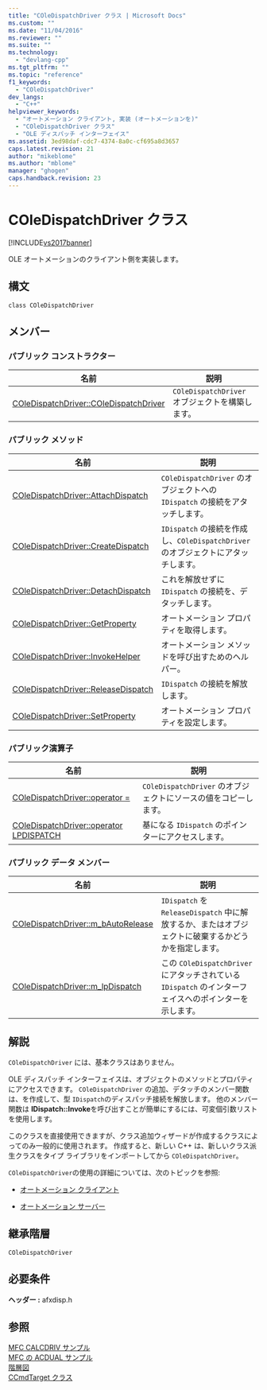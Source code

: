 ```yaml
---
title: "COleDispatchDriver クラス | Microsoft Docs"
ms.custom: ""
ms.date: "11/04/2016"
ms.reviewer: ""
ms.suite: ""
ms.technology: 
  - "devlang-cpp"
ms.tgt_pltfrm: ""
ms.topic: "reference"
f1_keywords: 
  - "COleDispatchDriver"
dev_langs: 
  - "C++"
helpviewer_keywords: 
  - "オートメーション クライアント, 実装 (オートメーションを)"
  - "COleDispatchDriver クラス"
  - "OLE ディスパッチ インターフェイス"
ms.assetid: 3ed98daf-cdc7-4374-8a0c-cf695a8d3657
caps.latest.revision: 21
author: "mikeblome"
ms.author: "mblome"
manager: "ghogen"
caps.handback.revision: 23
---
```

# COleDispatchDriver クラス
[!INCLUDE[vs2017banner](../../assembler/inline/includes/vs2017banner.md)]

OLE オートメーションのクライアント側を実装します。  
  
## 構文  
  
```  
class COleDispatchDriver  
```  
  
## メンバー  
  
### パブリック コンストラクター  
  
|名前|説明|  
|--------|--------|  
|[COleDispatchDriver::COleDispatchDriver](../Topic/COleDispatchDriver::COleDispatchDriver.md)|`COleDispatchDriver` オブジェクトを構築します。|  
  
### パブリック メソッド  
  
|名前|説明|  
|--------|--------|  
|[COleDispatchDriver::AttachDispatch](../Topic/COleDispatchDriver::AttachDispatch.md)|`COleDispatchDriver` のオブジェクトへの `IDispatch` の接続をアタッチします。|  
|[COleDispatchDriver::CreateDispatch](../Topic/COleDispatchDriver::CreateDispatch.md)|`IDispatch` の接続を作成し、`COleDispatchDriver` のオブジェクトにアタッチします。|  
|[COleDispatchDriver::DetachDispatch](../Topic/COleDispatchDriver::DetachDispatch.md)|これを解放せずに `IDispatch` の接続を、デタッチします。|  
|[COleDispatchDriver::GetProperty](../Topic/COleDispatchDriver::GetProperty.md)|オートメーション プロパティを取得します。|  
|[COleDispatchDriver::InvokeHelper](../Topic/COleDispatchDriver::InvokeHelper.md)|オートメーション メソッドを呼び出すためのヘルパー。|  
|[COleDispatchDriver::ReleaseDispatch](../Topic/COleDispatchDriver::ReleaseDispatch.md)|`IDispatch` の接続を解放します。|  
|[COleDispatchDriver::SetProperty](../Topic/COleDispatchDriver::SetProperty.md)|オートメーション プロパティを設定します。|  
  
### パブリック演算子  
  
|名前|説明|  
|--------|--------|  
|[COleDispatchDriver::operator \=](../Topic/COleDispatchDriver::operator%20=.md)|`COleDispatchDriver` のオブジェクトにソースの値をコピーします。|  
|[COleDispatchDriver::operator LPDISPATCH](../Topic/COleDispatchDriver::operator%20LPDISPATCH.md)|基になる `IDispatch` のポインターにアクセスします。|  
  
### パブリック データ メンバー  
  
|名前|説明|  
|--------|--------|  
|[COleDispatchDriver::m\_bAutoRelease](../Topic/COleDispatchDriver::m_bAutoRelease.md)|`IDispatch` を `ReleaseDispatch` 中に解放するか、またはオブジェクトに破棄するかどうかを指定します。|  
|[COleDispatchDriver::m\_lpDispatch](../Topic/COleDispatchDriver::m_lpDispatch.md)|この `COleDispatchDriver`にアタッチされている `IDispatch` のインターフェイスへのポインターを示します。|  
  
## 解説  
 `COleDispatchDriver` には、基本クラスはありません。  
  
 OLE ディスパッチ インターフェイスは、オブジェクトのメソッドとプロパティにアクセスできます。  `COleDispatchDriver` の追加、デタッチのメンバー関数は、を作成して、型 `IDispatch`のディスパッチ接続を解放します。  他のメンバー関数は **IDispatch::Invoke**を呼び出すことが簡単にするには、可変個引数リストを使用します。  
  
 このクラスを直接使用できますが、クラス追加ウィザードが作成するクラスによってのみ一般的に使用されます。  作成すると、新しい C\+\+ は、新しいクラス派生クラスをタイプ ライブラリをインポートしてから `COleDispatchDriver`。  
  
 `COleDispatchDriver`の使用の詳細については、次のトピックを参照:  
  
-   [オートメーション クライアント](../../mfc/automation-clients.md)  
  
-   [オートメーション サーバー](../../mfc/automation-servers.md)  
  
## 継承階層  
 `COleDispatchDriver`  
  
## 必要条件  
 **ヘッダー :** afxdisp.h  
  
## 参照  
 [MFC CALCDRIV サンプル](../../top/visual-cpp-samples.md)   
 [MFC の ACDUAL サンプル](../../top/visual-cpp-samples.md)   
 [階層図](../../mfc/hierarchy-chart.md)   
 [CCmdTarget クラス](../Topic/CCmdTarget%20Class.md)